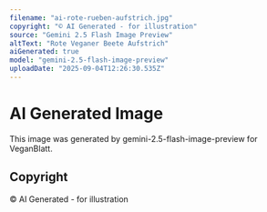 ```yaml
---
filename: "ai-rote-rueben-aufstrich.jpg"
copyright: "© AI Generated - for illustration"
source: "Gemini 2.5 Flash Image Preview"
altText: "Rote Veganer Beete Aufstrich"
aiGenerated: true
model: "gemini-2.5-flash-image-preview"
uploadDate: "2025-09-04T12:26:30.535Z"
---
```


# AI Generated Image

This image was generated by gemini-2.5-flash-image-preview for VeganBlatt.

## Copyright
© AI Generated - for illustration
